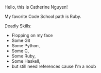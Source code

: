 Hello, this is Catherine Nguyen!

My favorite Code School path is Ruby.

Deadly Skills:
* Flopping on my face
* Some Git
* Some Python, 
* Some C, 
* Some Ruby, 
* Some Haskell, 
* but still need references cause I'm a noob
